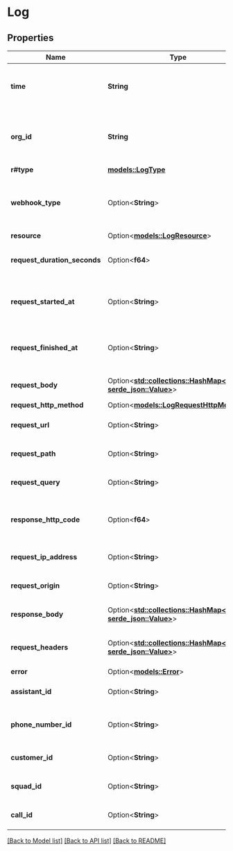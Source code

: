 # Log

## Properties

Name | Type | Description | Notes
------------ | ------------- | ------------- | -------------
**time** | **String** | This is the timestamp at which the log was written. | 
**org_id** | **String** | This is the unique identifier for the org that this log belongs to. | 
**r#type** | [**models::LogType**](LogType.md) |  | 
**webhook_type** | Option<**String**> | This is the type of the webhook, given the log is from a webhook. | [optional]
**resource** | Option<[**models::LogResource**](LogResource.md)> |  | [optional]
**request_duration_seconds** | Option<**f64**> | 'This is how long the request took. | [optional]
**request_started_at** | Option<**String**> | This is the timestamp at which the request began. | [optional]
**request_finished_at** | Option<**String**> | This is the timestamp at which the request finished. | [optional]
**request_body** | Option<[**std::collections::HashMap<String, serde_json::Value>**](serde_json::Value.md)> | This is the body of the request. | [optional]
**request_http_method** | Option<[**models::LogRequestHttpMethod**](LogRequestHttpMethod.md)> |  | [optional]
**request_url** | Option<**String**> | This is the request URL. | [optional]
**request_path** | Option<**String**> | This is the request path. | [optional]
**request_query** | Option<**String**> | This is the request query. | [optional]
**response_http_code** | Option<**f64**> | This the HTTP status code of the response. | [optional]
**request_ip_address** | Option<**String**> | This is the request IP address. | [optional]
**request_origin** | Option<**String**> | This is the origin of the request | [optional]
**response_body** | Option<[**std::collections::HashMap<String, serde_json::Value>**](serde_json::Value.md)> | This is the body of the response. | [optional]
**request_headers** | Option<[**std::collections::HashMap<String, serde_json::Value>**](serde_json::Value.md)> | These are the headers of the request. | [optional]
**error** | Option<[**models::Error**](Error.md)> |  | [optional]
**assistant_id** | Option<**String**> | This is the ID of the assistant. | [optional]
**phone_number_id** | Option<**String**> | This is the ID of the phone number. | [optional]
**customer_id** | Option<**String**> | This is the ID of the customer. | [optional]
**squad_id** | Option<**String**> | This is the ID of the squad. | [optional]
**call_id** | Option<**String**> | This is the ID of the call. | [optional]

[[Back to Model list]](../README.md#documentation-for-models) [[Back to API list]](../README.md#documentation-for-api-endpoints) [[Back to README]](../README.md)


